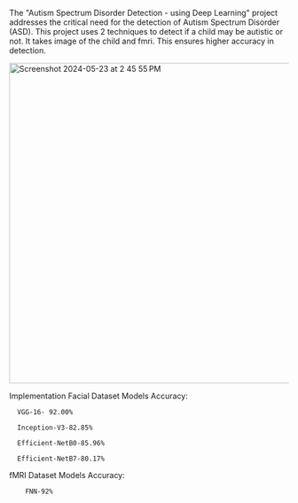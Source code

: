The "Autism Spectrum Disorder Detection - using Deep Learning" project addresses the critical need for the detection of Autism Spectrum Disorder (ASD). 
This project uses 2 techniques to detect if a child may be autistic or not. It takes image of the child and fmri. This ensures higher accuracy in detection.

<img width="578" alt="Screenshot 2024-05-23 at 2 45 55 PM" src="https://github.com/KabhiKabhiAdt/ASD-Detection-using-DeepLearning/assets/115475163/2cb9b951-7f3c-41c5-b0e5-2ad0cbf40e81">

Implementation
Facial Dataset Models Accuracy:

      VGG-16- 92.00%
      
      Inception-V3-82.85%
      
      Efficient-NetB0-85.96%
      
      Efficient-NetB7-80.17%
      
fMRI Dataset Models Accuracy:

        FNN-92%

        

        
